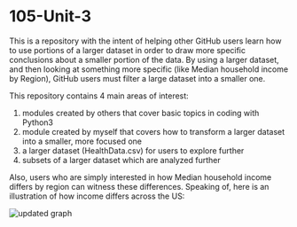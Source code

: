 # 105-Unit-3

This is a repository with the intent of helping other GitHub users learn how to use portions of a larger dataset in order to draw more specific conclusions about a smaller portion of the data. By using a larger dataset, and then looking at something more specific (like Median household income by Region), GitHub users must filter a large dataset into a smaller one. 

This repository contains 4 main areas of interest:
1. modules created by others that cover basic topics in coding with Python3
2. module created by myself that covers how to transform a larger dataset into a smaller, more focused one
3. a larger dataset (HealthData.csv) for users to explore further
4. subsets of a larger dataset which are analyzed further

Also, users who are simply interested in how Median household income differs by region can witness these differences. Speaking of, here is an illustration of how income differs across the US:


![updated graph](https://user-images.githubusercontent.com/118228955/204173661-9258f400-950e-4820-8422-00ce99063539.png)


